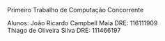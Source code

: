 Primeiro Trabalho de Computação Concorrente 

Alunos: João Ricardo Campbell Maia  DRE: 116111909  
        Thiago de Oliveira Silva    DRE: 111466197
        
